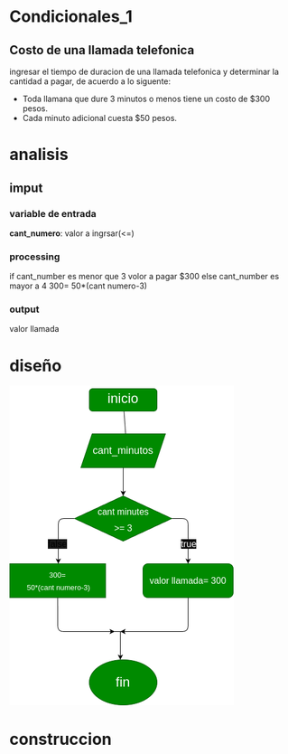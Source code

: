 # Condicionales_1
## Costo de una llamada telefonica

ingresar el tiempo de duracion de una llamada telefonica y determinar la cantidad a pagar, de acuerdo a lo siguente:

- Toda llamana que dure 3 minutos o menos tiene un costo de $300 pesos.
- Cada minuto adicional cuesta $50 pesos.

# analisis
  ## imput
  ### variable de entrada
  **cant_numero**: valor a ingrsar(<=)
  ### processing 
  if cant_number es menor que 3
  volor a pagar $300
  else cant_number es mayor a 4 
  300=
 50*(cant numero-3)

  ### output
  valor llamada
# diseño
![Diagrama de flujo](diagrama.png "diagrama de flujo")
# construccion




